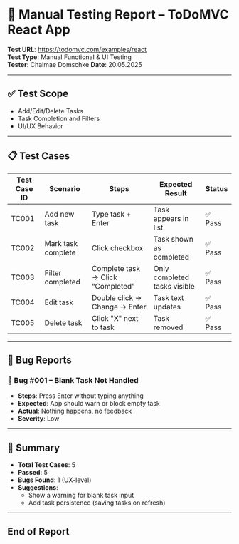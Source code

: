 # 🧪 Manual Testing Report – ToDoMVC React App

**Test URL**: https://todomvc.com/examples/react  
**Test Type**: Manual Functional & UI Testing  
**Tester**: Chaimae Domschke
**Date**: 20.05.2025

---

## ✅ Test Scope
- Add/Edit/Delete Tasks
- Task Completion and Filters
- UI/UX Behavior

---

## 📋 Test Cases

| Test Case ID | Scenario             | Steps | Expected Result | Status |
|--------------|----------------------|-------|------------------|--------|
| TC001        | Add new task         | Type task + Enter | Task appears in list | ✅ Pass |
| TC002        | Mark task complete   | Click checkbox | Task shown as completed | ✅ Pass |
| TC003        | Filter completed     | Complete task → Click “Completed” | Only completed tasks visible | ✅ Pass |
| TC004        | Edit task            | Double click → Change → Enter | Task text updates | ✅ Pass |
| TC005        | Delete task          | Click "X" next to task | Task removed | ✅ Pass |

---

## 🐞 Bug Reports

### 🐛 Bug #001 – Blank Task Not Handled

- **Steps**: Press Enter without typing anything
- **Expected**: App should warn or block empty task
- **Actual**: Nothing happens, no feedback
- **Severity**: Low

---

## 📌 Summary

- **Total Test Cases**: 5  
- **Passed**: 5  
- **Bugs Found**: 1 (UX-level)  
- **Suggestions**:
  - Show a warning for blank task input
  - Add task persistence (saving tasks on refresh)

---

## End of Report
